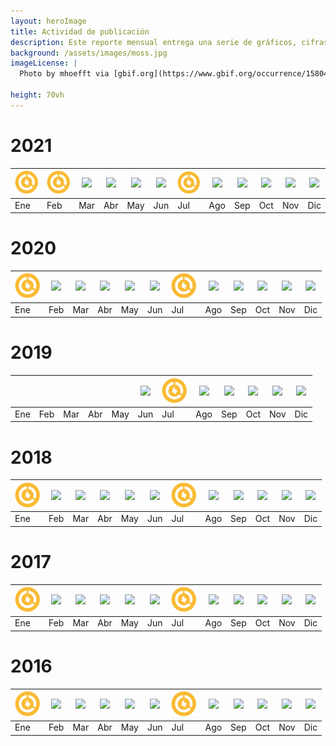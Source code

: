 ```yaml
---
layout: heroImage
title: Actividad de publicación
description: Este reporte mensual entrega una serie de gráficos, cifras y estadísticas de la actividad de publicación y uso de datos sobre biodiversidad publicados a través del SiB Colombia. Las métricas resaltan las organizaciones publicadoras del mes y el uso de datos en publicaciones indexadas. 
background: /assets/images/moss.jpg
imageLicense: |
  Photo by mhoefft via [gbif.org](https://www.gbif.org/occurrence/1580487687)

height: 70vh
---
```



# 2021


| [![](/assets/images/reportes/rep-mes-2-40x40_amarillo.png)](https://statics.sibcolombia.net/sib-resources/reportes-publicacion/2017/enero/reporte-enero2017.pdf)|  [![](/assets/images/reportes/rep-mes-2-40x40_amarillo.png)](https://statics.sibcolombia.net/sib-resources/reportes-publicacion/2017/enero/reporte-enero2017.pdf)  |  [![](https://sibcolombia.net/wp-content/uploads/2016/03/rep-mes-3-80x80.png)](https://statics.sibcolombia.net/sib-resources/reportes-publicacion/2017/enero/reporte-enero2017.pdf)  | [![](/assets/images/reportes/rep-mes-2-40x40_verde.png)](https://statics.sibcolombia.net/sib-resources/reportes-publicacion/2017/enero/reporte-enero2017.pdf)   |  [![](/assets/images/reportes/rep-mes-2-40x40_oliva.png)](https://statics.sibcolombia.net/sib-resources/reportes-publicacion/2017/enero/reporte-enero2017.pdf)  |  [![](/assets/images/reportes/rep-mes-2-40x40_azul.png)](https://statics.sibcolombia.net/sib-resources/reportes-publicacion/2017/enero/reporte-enero2017.pdf)  | [![](/assets/images/reportes/rep-mes-2-40x40_amarillo.png)](https://statics.sibcolombia.net/sib-resources/reportes-publicacion/2017/enero/reporte-enero2017.pdf)  | [![](/assets/images/reportes/rep-mes-2-40x40_naranja.png)](https://statics.sibcolombia.net/sib-resources/reportes-publicacion/2017/enero/reporte-enero2017.pdf)  |   [![](/assets/images/reportes/rep-mes-2-40x40_rojo.png)](https://statics.sibcolombia.net/sib-resources/reportes-publicacion/2017/enero/reporte-enero2017.pdf)  |[![](/assets/images/reportes/rep-mes-2-40x40_verde.png)](https://statics.sibcolombia.net/sib-resources/reportes-publicacion/2017/enero/reporte-enero2017.pdf)  |[![](/assets/images/reportes/rep-mes-2-40x40_oliva.png)](https://statics.sibcolombia.net/sib-resources/reportes-publicacion/2017/enero/reporte-enero2017.pdf)  | [![](/assets/images/reportes/rep-mes-2-40x40_azul.png)](https://statics.sibcolombia.net/sib-resources/reportes-publicacion/2017/enero/reporte-enero2017.pdf)  |
|---|---|---|---|---|---|---|---|---|---|---|---|
|Ene|Feb|Mar|Abr|May|Jun|Jul|Ago|Sep|Oct|Nov|Dic|



# 2020


| [![](/assets/images/reportes/rep-mes-2-40x40_amarillo.png)](https://statics.sibcolombia.net/sib-resources/reportes-publicacion/2017/enero/reporte-enero2017.pdf)|  [![](/assets/images/reportes/rep-mes-2-40x40_naranja.png)](https://statics.sibcolombia.net/sib-resources/reportes-publicacion/2017/enero/reporte-enero2017.pdf)  |  [![](/assets/images/reportes/rep-mes-2-40x40_rojo.png)](https://statics.sibcolombia.net/sib-resources/reportes-publicacion/2017/enero/reporte-enero2017.pdf)  | [![](/assets/images/reportes/rep-mes-2-40x40_verde.png)](https://statics.sibcolombia.net/sib-resources/reportes-publicacion/2017/enero/reporte-enero2017.pdf)   |  [![](/assets/images/reportes/rep-mes-2-40x40_oliva.png)](https://statics.sibcolombia.net/sib-resources/reportes-publicacion/2017/enero/reporte-enero2017.pdf)  |  [![](/assets/images/reportes/rep-mes-2-40x40_azul.png)](https://statics.sibcolombia.net/sib-resources/reportes-publicacion/2017/enero/reporte-enero2017.pdf)  | [![](/assets/images/reportes/rep-mes-2-40x40_amarillo.png)](https://statics.sibcolombia.net/sib-resources/reportes-publicacion/2017/enero/reporte-enero2017.pdf)  | [![](/assets/images/reportes/rep-mes-2-40x40_naranja.png)](https://statics.sibcolombia.net/sib-resources/reportes-publicacion/2017/enero/reporte-enero2017.pdf)  |   [![](/assets/images/reportes/rep-mes-2-40x40_rojo.png)](https://statics.sibcolombia.net/sib-resources/reportes-publicacion/2017/enero/reporte-enero2017.pdf)  |[![](/assets/images/reportes/rep-mes-2-40x40_verde.png)](https://statics.sibcolombia.net/sib-resources/reportes-publicacion/2017/enero/reporte-enero2017.pdf)  |[![](/assets/images/reportes/rep-mes-2-40x40_oliva.png)](https://statics.sibcolombia.net/sib-resources/reportes-publicacion/2017/enero/reporte-enero2017.pdf)  | [![](/assets/images/reportes/rep-mes-2-40x40_azul.png)](https://statics.sibcolombia.net/sib-resources/reportes-publicacion/2017/enero/reporte-enero2017.pdf)  |
|---|---|---|---|---|---|---|---|---|---|---|---|
|Ene|Feb|Mar|Abr|May|Jun|Jul|Ago|Sep|Oct|Nov|Dic|



# 2019


|   |   |   |   |   |  [![](/assets/images/reportes/rep-mes-2-40x40_azul.png)](https://statics.sibcolombia.net/sib-resources/reportes-publicacion/2017/enero/reporte-enero2017.pdf)  | [![](/assets/images/reportes/rep-mes-2-40x40_amarillo.png)](https://statics.sibcolombia.net/sib-resources/reportes-publicacion/2017/enero/reporte-enero2017.pdf)  | [![](/assets/images/reportes/rep-mes-2-40x40_naranja.png)](https://statics.sibcolombia.net/sib-resources/reportes-publicacion/2017/enero/reporte-enero2017.pdf)  |   [![](/assets/images/reportes/rep-mes-2-40x40_rojo.png)](https://statics.sibcolombia.net/sib-resources/reportes-publicacion/2017/enero/reporte-enero2017.pdf)  |[![](/assets/images/reportes/rep-mes-2-40x40_verde.png)](https://statics.sibcolombia.net/sib-resources/reportes-publicacion/2017/enero/reporte-enero2017.pdf)  |[![](/assets/images/reportes/rep-mes-2-40x40_oliva.png)](https://statics.sibcolombia.net/sib-resources/reportes-publicacion/2017/enero/reporte-enero2017.pdf)  | [![](/assets/images/reportes/rep-mes-2-40x40_azul.png)](https://statics.sibcolombia.net/sib-resources/reportes-publicacion/2017/enero/reporte-enero2017.pdf)  |
|---|---|---|---|---|---|---|---|---|---|---|---|
|Ene|Feb|Mar|Abr|May|Jun|Jul|Ago|Sep|Oct|Nov|Dic|






# 2018


| [![](/assets/images/reportes/rep-mes-2-40x40_amarillo.png)](https://statics.sibcolombia.net/sib-resources/reportes-publicacion/2017/enero/reporte-enero2017.pdf)|  [![](/assets/images/reportes/rep-mes-2-40x40_naranja.png)](https://statics.sibcolombia.net/sib-resources/reportes-publicacion/2017/enero/reporte-enero2017.pdf)  |  [![](/assets/images/reportes/rep-mes-2-40x40_rojo.png)](https://statics.sibcolombia.net/sib-resources/reportes-publicacion/2017/enero/reporte-enero2017.pdf)  | [![](/assets/images/reportes/rep-mes-2-40x40_verde.png)](https://statics.sibcolombia.net/sib-resources/reportes-publicacion/2017/enero/reporte-enero2017.pdf)   |  [![](/assets/images/reportes/rep-mes-2-40x40_oliva.png)](https://statics.sibcolombia.net/sib-resources/reportes-publicacion/2017/enero/reporte-enero2017.pdf)  |  [![](/assets/images/reportes/rep-mes-2-40x40_azul.png)](https://statics.sibcolombia.net/sib-resources/reportes-publicacion/2017/enero/reporte-enero2017.pdf)  | [![](/assets/images/reportes/rep-mes-2-40x40_amarillo.png)](https://statics.sibcolombia.net/sib-resources/reportes-publicacion/2017/enero/reporte-enero2017.pdf)  | [![](/assets/images/reportes/rep-mes-2-40x40_naranja.png)](https://statics.sibcolombia.net/sib-resources/reportes-publicacion/2017/enero/reporte-enero2017.pdf)  |   [![](/assets/images/reportes/rep-mes-2-40x40_rojo.png)](https://statics.sibcolombia.net/sib-resources/reportes-publicacion/2017/enero/reporte-enero2017.pdf)  |[![](/assets/images/reportes/rep-mes-2-40x40_verde.png)](https://statics.sibcolombia.net/sib-resources/reportes-publicacion/2017/enero/reporte-enero2017.pdf)  |[![](/assets/images/reportes/rep-mes-2-40x40_oliva.png)](https://statics.sibcolombia.net/sib-resources/reportes-publicacion/2017/enero/reporte-enero2017.pdf)  | [![](/assets/images/reportes/rep-mes-2-40x40_azul.png)](https://statics.sibcolombia.net/sib-resources/reportes-publicacion/2017/enero/reporte-enero2017.pdf)  |
|---|---|---|---|---|---|---|---|---|---|---|---|
|Ene|Feb|Mar|Abr|May|Jun|Jul|Ago|Sep|Oct|Nov|Dic|




# 2017


| [![](/assets/images/reportes/rep-mes-2-40x40_amarillo.png)](https://statics.sibcolombia.net/sib-resources/reportes-publicacion/2017/enero/reporte-enero2017.pdf)|  [![](/assets/images/reportes/rep-mes-2-40x40_naranja.png)](https://statics.sibcolombia.net/sib-resources/reportes-publicacion/2017/enero/reporte-enero2017.pdf)  |  [![](/assets/images/reportes/rep-mes-2-40x40_rojo.png)](https://statics.sibcolombia.net/sib-resources/reportes-publicacion/2017/enero/reporte-enero2017.pdf)  | [![](/assets/images/reportes/rep-mes-2-40x40_verde.png)](https://statics.sibcolombia.net/sib-resources/reportes-publicacion/2017/enero/reporte-enero2017.pdf)   |  [![](/assets/images/reportes/rep-mes-2-40x40_oliva.png)](https://statics.sibcolombia.net/sib-resources/reportes-publicacion/2017/enero/reporte-enero2017.pdf)  |  [![](/assets/images/reportes/rep-mes-2-40x40_azul.png)](https://statics.sibcolombia.net/sib-resources/reportes-publicacion/2017/enero/reporte-enero2017.pdf)  | [![](/assets/images/reportes/rep-mes-2-40x40_amarillo.png)](https://statics.sibcolombia.net/sib-resources/reportes-publicacion/2017/enero/reporte-enero2017.pdf)  | [![](/assets/images/reportes/rep-mes-2-40x40_naranja.png)](https://statics.sibcolombia.net/sib-resources/reportes-publicacion/2017/enero/reporte-enero2017.pdf)  |   [![](/assets/images/reportes/rep-mes-2-40x40_rojo.png)](https://statics.sibcolombia.net/sib-resources/reportes-publicacion/2017/enero/reporte-enero2017.pdf)  |[![](/assets/images/reportes/rep-mes-2-40x40_verde.png)](https://statics.sibcolombia.net/sib-resources/reportes-publicacion/2017/enero/reporte-enero2017.pdf)  |[![](/assets/images/reportes/rep-mes-2-40x40_oliva.png)](https://statics.sibcolombia.net/sib-resources/reportes-publicacion/2017/enero/reporte-enero2017.pdf)  | [![](/assets/images/reportes/rep-mes-2-40x40_azul.png)](https://statics.sibcolombia.net/sib-resources/reportes-publicacion/2017/enero/reporte-enero2017.pdf)  |
|---|---|---|---|---|---|---|---|---|---|---|---|
|Ene|Feb|Mar|Abr|May|Jun|Jul|Ago|Sep|Oct|Nov|Dic|





# 2016


| [![](/assets/images/reportes/rep-mes-2-40x40_amarillo.png)](https://statics.sibcolombia.net/sib-resources/reportes-publicacion/2017/enero/reporte-enero2017.pdf)|  [![](/assets/images/reportes/rep-mes-2-40x40_naranja.png)](https://statics.sibcolombia.net/sib-resources/reportes-publicacion/2017/enero/reporte-enero2017.pdf)  |  [![](/assets/images/reportes/rep-mes-2-40x40_rojo.png)](https://statics.sibcolombia.net/sib-resources/reportes-publicacion/2017/enero/reporte-enero2017.pdf)  | [![](/assets/images/reportes/rep-mes-2-40x40_verde.png)](https://statics.sibcolombia.net/sib-resources/reportes-publicacion/2017/enero/reporte-enero2017.pdf)   |  [![](/assets/images/reportes/rep-mes-2-40x40_oliva.png)](https://statics.sibcolombia.net/sib-resources/reportes-publicacion/2017/enero/reporte-enero2017.pdf)  |  [![](/assets/images/reportes/rep-mes-2-40x40_azul.png)](https://statics.sibcolombia.net/sib-resources/reportes-publicacion/2017/enero/reporte-enero2017.pdf)  | [![](/assets/images/reportes/rep-mes-2-40x40_amarillo.png)](https://statics.sibcolombia.net/sib-resources/reportes-publicacion/2017/enero/reporte-enero2017.pdf)  | [![](/assets/images/reportes/rep-mes-2-40x40_naranja.png)](https://statics.sibcolombia.net/sib-resources/reportes-publicacion/2017/enero/reporte-enero2017.pdf)  |   [![](/assets/images/reportes/rep-mes-2-40x40_rojo.png)](https://statics.sibcolombia.net/sib-resources/reportes-publicacion/2017/enero/reporte-enero2017.pdf)  |[![](/assets/images/reportes/rep-mes-2-40x40_verde.png)](https://statics.sibcolombia.net/sib-resources/reportes-publicacion/2017/enero/reporte-enero2017.pdf)  |[![](/assets/images/reportes/rep-mes-2-40x40_oliva.png)](https://statics.sibcolombia.net/sib-resources/reportes-publicacion/2017/enero/reporte-enero2017.pdf)  | [![](/assets/images/reportes/rep-mes-2-40x40_azul.png)](https://statics.sibcolombia.net/sib-resources/reportes-publicacion/2017/enero/reporte-enero2017.pdf)  |
|---|---|---|---|---|---|---|---|---|---|---|---|
|Ene|Feb|Mar|Abr|May|Jun|Jul|Ago|Sep|Oct|Nov|Dic|

